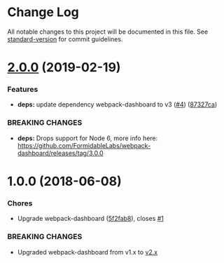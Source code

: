 # Change Log

All notable changes to this project will be documented in this file. See [standard-version](https://github.com/conventional-changelog/standard-version) for commit guidelines.

<a name="2.0.0"></a>
# [2.0.0](https://github.com/paulgv/nuxt-webpackdashboard/compare/v1.0.0...v2.0.0) (2019-02-19)


### Features

* **deps:** update dependency webpack-dashboard to v3 ([#4](https://github.com/paulgv/nuxt-webpackdashboard/issues/4)) ([87327ca](https://github.com/paulgv/nuxt-webpackdashboard/commit/87327ca))


### BREAKING CHANGES

* **deps:** Drops support for Node 6, more info here: https://github.com/FormidableLabs/webpack-dashboard/releases/tag/3.0.0



<a name="1.0.0"></a>
# 1.0.0 (2018-06-08)


### Chores

* Upgrade webpack-dashboard ([5f2fab8](https://github.com/paulgv/nuxt-webpackdashboard/commit/5f2fab8)), closes [#1](https://github.com/paulgv/nuxt-webpackdashboard/issues/1)


### BREAKING CHANGES

* Upgraded webpack-dashboard from v1.x to
[v2.x](https://github.com/FormidableLabs/webpack-dashboard/releases/tag/v2.0.0)
